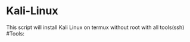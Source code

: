 # Kali-Linux
This script will install Kali Linux on termux without root with all tools(ssh) 
#Tools:
